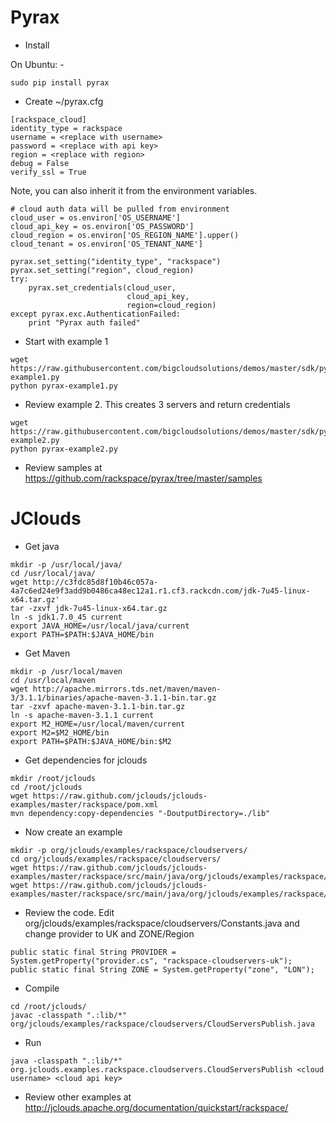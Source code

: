
Pyrax
======

 * Install

On Ubuntu: -
```
sudo pip install pyrax
```

 * Create  ~/pyrax.cfg
```
[rackspace_cloud]
identity_type = rackspace
username = <replace with username>
password = <replace with api key>
region = <replace with region>
debug = False
verify_ssl = True
```

Note, you can also inherit it from the environment variables.

```
# cloud auth data will be pulled from environment
cloud_user = os.environ['OS_USERNAME']
cloud_api_key = os.environ['OS_PASSWORD']
cloud_region = os.environ['OS_REGION_NAME'].upper()
cloud_tenant = os.environ['OS_TENANT_NAME']

pyrax.set_setting("identity_type", "rackspace")
pyrax.set_setting("region", cloud_region)
try:
    pyrax.set_credentials(cloud_user,
                          cloud_api_key,
                          region=cloud_region)
except pyrax.exc.AuthenticationFailed:
    print "Pyrax auth failed"
```


 * Start with example 1
```
wget https://raw.githubusercontent.com/bigcloudsolutions/demos/master/sdk/pyrax/pyrax-example1.py
python pyrax-example1.py
```

  * Review example 2. This creates 3 servers and return credentials
```
wget https://raw.githubusercontent.com/bigcloudsolutions/demos/master/sdk/pyrax/pyrax-example2.py
python pyrax-example2.py
```


  * Review samples at https://github.com/rackspace/pyrax/tree/master/samples


JClouds
======

  * Get java

```
mkdir -p /usr/local/java/
cd /usr/local/java/
wget http://c3fdc85d8f10b46c057a-4a7c6ed24e9f3add9b0486ca48ec12a1.r1.cf3.rackcdn.com/jdk-7u45-linux-x64.tar.gz'
tar -zxvf jdk-7u45-linux-x64.tar.gz
ln -s jdk1.7.0_45 current
export JAVA_HOME=/usr/local/java/current
export PATH=$PATH:$JAVA_HOME/bin
```


 * Get Maven
```
mkdir -p /usr/local/maven
cd /usr/local/maven
wget http://apache.mirrors.tds.net/maven/maven-3/3.1.1/binaries/apache-maven-3.1.1-bin.tar.gz
tar -zxvf apache-maven-3.1.1-bin.tar.gz 
ln -s apache-maven-3.1.1 current
export M2_HOME=/usr/local/maven/current
export M2=$M2_HOME/bin
export PATH=$PATH:$JAVA_HOME/bin:$M2
```



 * Get dependencies for jclouds
```
mkdir /root/jclouds
cd /root/jclouds
wget https://raw.github.com/jclouds/jclouds-examples/master/rackspace/pom.xml
mvn dependency:copy-dependencies "-DoutputDirectory=./lib"
```



 * Now create an example
```
mkdir -p org/jclouds/examples/rackspace/cloudservers/
cd org/jclouds/examples/rackspace/cloudservers/
wget https://raw.github.com/jclouds/jclouds-examples/master/rackspace/src/main/java/org/jclouds/examples/rackspace/cloudservers/CloudServersPublish.java
wget https://raw.github.com/jclouds/jclouds-examples/master/rackspace/src/main/java/org/jclouds/examples/rackspace/cloudservers/Constants.java
```


 * Review the code. Edit org/jclouds/examples/rackspace/cloudservers/Constants.java and change provider to UK and ZONE/Region
```
public static final String PROVIDER = System.getProperty("provider.cs", "rackspace-cloudservers-uk");
public static final String ZONE = System.getProperty("zone", "LON");
```


 * Compile
```
cd /root/jclouds/
javac -classpath ".:lib/*" org/jclouds/examples/rackspace/cloudservers/CloudServersPublish.java
```

 * Run
```
java -classpath ".:lib/*" org.jclouds.examples.rackspace.cloudservers.CloudServersPublish <cloud username> <cloud api key>
```


 * Review other examples at http://jclouds.apache.org/documentation/quickstart/rackspace/





